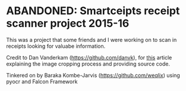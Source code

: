 # ABANDONED: Smartceipts receipt scanner project 2015-16

This was a project that some friends and I were working on to scan in receipts looking for valuabe
information.

Credit to Dan Vanderkam (https://github.com/danvk), for
[this](http://www.danvk.org/2015/01/07/finding-blocks-of-text-in-an-image-using-python-opencv-and-numpy.html)
article explaining the image cropping process and providing source code.

Tinkered on by Baraka Kombe-Jarvis (https://github.com/weqlix) using pyocr and Falcon Framework

